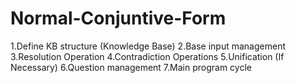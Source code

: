 # Normal-Conjuntive-Form

1.Define KB structure (Knowledge Base)
2.Base input management 
3.Resolution Operation
4.Contradiction Operations
5.Unification (If Necessary)
6.Question management
7.Main program cycle

